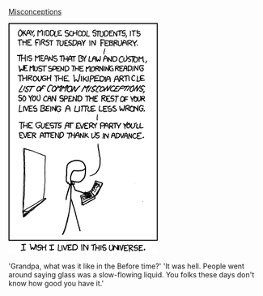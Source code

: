 [Misconceptions](https://xkcd.com/843)

![Misconceptions](./random_comic.png)

'Grandpa, what was it like in the Before time?' 'It was hell. People went around saying glass was a slow-flowing liquid. You folks these days don't know how good you have it.'

